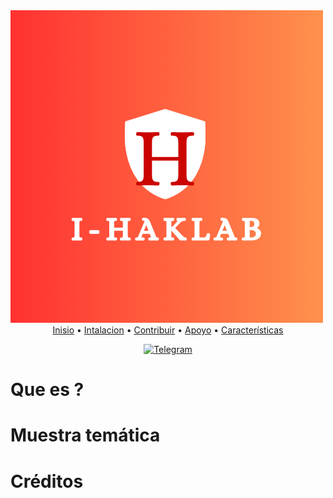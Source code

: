 <div aling="center">
<img 
  src="/.imagenes/I-haklab.png" 
  alt="Logo de I-haklab"/> 
</div>

<div align="center">
        <a href="https://victorh028.github.io/i-Haklab/#">Inisio</a>
  <span> • </span>
            <a href="https://victorh028.github.io/i-Haklab/install">Intalacion</a>
  <span> • </span>
               <a href="">Contribuir</a>
  <span> • </span>
        <a href="">Apoyo</a>
  <span> • </span>
        <a href="">Características</a>
  <p></p>
</div> 

<div align="center">

[![Telegram](https://img.shields.io/badge/Telegram-blue.svg?style=flat-square&logo=Telegram&logoColor=white)](https://t.me/Ivam3by_Cinderella)

  </div>

# Que es ?


# Muestra temática



# Créditos 
